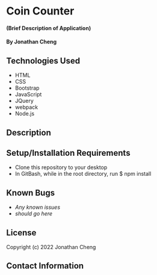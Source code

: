 # Coin Counter

#### (Brief Description of Application)

#### By Jonathan Cheng

## Technologies Used

- HTML
- CSS
- Bootstrap
- JavaScript
- JQuery
- webpack
- Node.js

## Description

## Setup/Installation Requirements

- Clone this repository to your desktop
- In GitBash, while in the root directory, run $ npm install

## Known Bugs

- _Any known issues_
- _should go here_

## License

Copyright (c) 2022 Jonathan Cheng

## Contact Information
